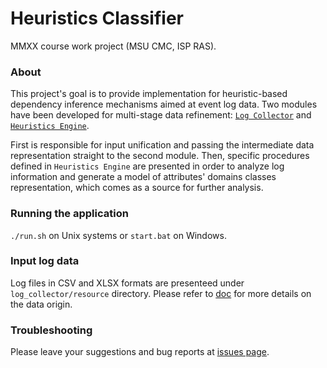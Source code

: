# Heuristics Classifier
MMXX course work project (MSU CMC, ISP RAS).

### About
This project's goal is to provide implementation for heuristic-based dependency
inference mechanisms aimed at event log data. Two modules have been developed
for multi-stage data refinement: [`Log Collector`](https://github.com/kostmetallist/heuristics-classifier/blob/master/log_collector/README.md)
and [`Heuristics Engine`](https://github.com/kostmetallist/heuristics-classifier/blob/master/heuristics_engine/README.md).

First is responsible for input unification and passing the intermediate data
representation straight to the second module. Then, specific procedures
defined in `Heuristics Engine` are presented in order to analyze log information
and generate a model of attributes' domains classes representation, which comes
as a source for further analysis.

### Running the application
`./run.sh` on Unix systems or `start.bat` on Windows.

### Input log data
Log files in CSV and XLSX formats are presenteed under `log_collector/resource`
directory. Please refer to [doc](https://github.com/kostmetallist/heuristics-classifier/blob/master/log_collector/README.md)
for more details on the data origin.

### Troubleshooting
Please leave your suggestions and bug reports at
[issues page](https://github.com/kostmetallist/heuristics-classifier/issues).
